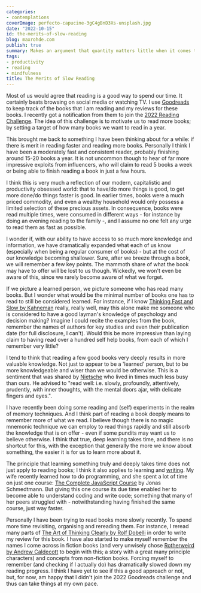 ```yaml
---
categories:
- contemplations
coverImage: perfecto-capucine-3gC4gBnD3Xs-unsplash.jpg
date: "2022-10-15"
id: the-merits-of-slow-reading
blog: maxrohde.com
publish: true
summary: Makes an argument that quantity matters little when it comes to reading
tags:
- productivity
- reading
- mindfulness
title: The Merits of Slow Reading
---
```


Most of us would agree that reading is a good way to spend our time. It certainly beats browsing on social media or watching TV. I use [Goodreads](images/https://www.goodreads.com/user/show/65924679-max-rohde) to keep track of the books that I am reading and my reviews for these books. I recently got a notification from them to join the [2022 Reading Challenge](images/https://www.goodreads.com/challenges/show/11636-2022-reading-challenge). The idea of this challenge is to motivate us to read more books; by setting a target of how many books we want to read in a year.

This brought me back to something I have been thinking about for a while: if there is merit in reading faster and reading more books. Personally I think I have been a moderately fast and consistent reader, probably finishing around 15-20 books a year. It is not uncommon though to hear of far more impressive exploits from influencers, who will claim to read 5 books a week or being able to finish reading a book in just a few hours.

I think this is very much a reflection of our modern, capitalistic and productivity obsessed world: that to have/do more things is good, to get more done/do things faster is good. In earlier times, books were a much priced commodity, and even a wealthy household would only possess a limited selection of these precious assets. In consequence, books were read multiple times, were consumed in different ways - for instance by doing an evening reading to the family -, and I assume no one felt any urge to read them as fast as possible.

I wonder if, with our ability to have access to so much more knowledge and information, we have dramatically expanded what each of us know (especially when being a regular consumer of books) - but at the cost of our knowledge becoming shallower. Sure, after we breeze through a book, we will remember a few key points. The mammoth share of what the book may have to offer will be lost to us though. Wickedly, we won't even be aware of this, since we rarely become aware of what we forget.

If we picture a learned person, we picture someone who has read many books. But I wonder what would be the minimal number of books one has to read to still be considered learned. For instance, if I know [Thinking Fast and Slow by Kahneman](images/https://www.goodreads.com/book/show/11468377-thinking-fast-and-slow) really, really well, may this alone make me someone who is considered to have a good layman's knowledge of psychology and decision making? Imagine I could recite the examples from the book, remember the names of authors for key studies and even their publication date (for full disclosure, I can't). Would this be more impressive than laying claim to having read over a hundred self help books, from each of which I remember very little?

I tend to think that reading a few good books very deeply results in more valuable knowledge. Not just to appear to be a 'learned' person, but to be more knowledgeable and wiser than we would be otherwise. This is a sentiment that was shared by [Nietsche](images/https://arstechnica.com/staff/2022/05/just-say-no-to-content-nietzsches-surprising-information-diet/) who lived in times much less busy than ours. He advised to "read well: i.e. slowly, profoundly, attentively, prudently, with inner thoughts, with the mental doors ajar, with delicate fingers and eyes.".

I have recently been doing some reading and (self) experiments in the realm of memory techniques. And I think part of reading a book deeply means to remember more of what we read. I believe though there is no magic mnemonic technique we can employ to read things rapidly and still absorb the knowledge that is on offer - even if some pundits may want us to believe otherwise. I think that true, deep learning takes time, and there is no shortcut for this, with the exception that generally the more we know about something, the easier it is for us to learn more about it.

The principle that learning something truly and deeply takes time does not just apply to reading books; I think it also applies to learning and [writing](images/https://www.calnewport.com/blog/2022/03/09/john-mcphees-slow-productivity/). My wife recently learned how to do programming, and she spent a lot of time on just one course: [The Complete JavaScript Course](images/https://www.udemy.com/course/the-complete-javascript-course/) by Jonas Schmedtmann. But giving this one course its due time enabled her to become able to understand coding and write code; something that many of her peers struggled with - notwithstanding having finished the same course, just way faster.

Personally I have been trying to read books more slowly recently. To spend more time revisiting, organising and rereading them. For instance, I reread many parts of [The Art of Thinking Clearly by Rolf Dobelli](images/https://mxro.medium.com/the-art-of-thinking-clearly-book-review-88d888cff623) in order to write my review for this book. I have also started to make myself remember the names I come across in fiction books (and very unwisely chose [Rotherweird by Andrew Caldecott](images/https://www.goodreads.com/review/show/4712164879) to begin with this; a story with a great many principle characters) and concepts from non-fiction books. Forcing myself to remember (and checking if I actually do) has dramatically slowed down my reading progress. I think I have yet to see if this a good approach or not, but, for now, am happy that I didn't join the 2022 Goodreads challenge and thus can take things at my own pace.